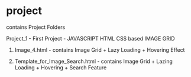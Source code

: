 # project
contains Project Folders

Project_1 - First Project - JAVASCRIPT HTML CSS based IMAGE GRID

1. Image_4.html - contains Image Grid + Lazy Loading + Hovering Effect

2. Template_for_Image_Search.html - contains Image Grid + Lazing Loading + Hovering + Search Feature
